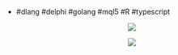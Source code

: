 - #dlang #delphi #golang #mql5 #R #typescript

<p align="center"><img src="http://stackexchange.com/users/flair/753457.png"></p>


<p align="center"><img src="https://projecteuler.net/profile/menjanahary.png"></p>

<!---
menjaraz/menjaraz is a ✨ special ✨ repository because its `README.md` (this file) appears on your GitHub profile.
You can click the Preview link to take a look at your changes.
--->
